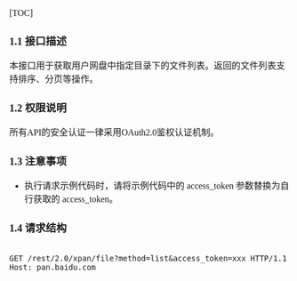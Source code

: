 <font face="Simsun" size=3>

[TOC]

### 1.1 接口描述

本接口用于获取用户网盘中指定目录下的文件列表。返回的文件列表支持排序、分页等操作。

### 1.2 权限说明

所有API的安全认证一律采用OAuth2.0鉴权认证机制。

### 1.3 注意事项

- 执行请求示例代码时，请将示例代码中的 access_token 参数替换为自行获取的 access_token。

### 1.4 请求结构

~~~

GET /rest/2.0/xpan/file?method=list&access_token=xxx HTTP/1.1
Host: pan.baidu.com
~~~

</font>